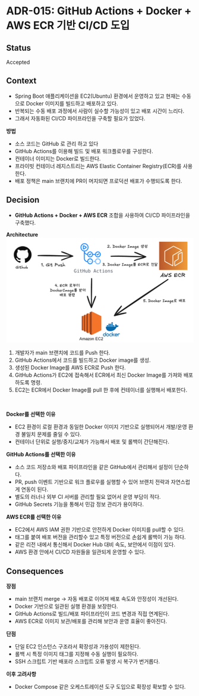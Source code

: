 # ADR-015: GitHub Actions + Docker + AWS ECR 기반 CI/CD 도입

## Status
Accepted

## Context
- Spring Boot 애플리케이션을 EC2(Ubuntu) 환경에서 운영하고 있고 현재는 수동으로 Docker 이미지를 빌드하고 배포하고 있다.
- 반복되는 수동 배포 과정에서 사람이 실수할 가능성이 있고 배포 시간이 느리다.
- 그래서 자동화된 CI/CD 파이프라인을 구축할 필요가 있었다.

**방법**
- 소스 코드는 GitHub 로 관리 하고 있다
- GitHub Actions를 이용해 빌드 및 배포 워크플로우를 구성한다.
- 컨테이너 이미지는 Docker로 빌드한다.
- 프라이빗 컨테이너 레지스트리는 AWS Elastic Container Registry(ECR)를 사용한다.
- 배포 정책은 main 브랜치에 PR이 머지되면 프로덕션 배포가 수행되도록 한다.

## Decision
- **GitHub Actions + Docker + AWS ECR** 조합을 사용하여 CI/CD 파이프라인을 구축했다.

**Architecture**
![img.png](image/ADR-015-1.png)
1. 개발자가 main 브랜치에 코드를 Push 한다.
2. GitHub Actions에서 코드를 빌드하고 Docker image를 생성.
3. 생성된 Docker Image를 AWS ECR로 Push 한다.
4. GitHub Actions가 EC2에 접속해서 ECR에서 최신 Docker Image를 가져와 배포하도록 명령.
5. EC2는 ECR에서 Docker Image를 pull 한 후에 컨테이너를 실행해서 배포한다.

<br/>

**Docker를 선택한 이유**
- EC2 환경이 로컬 환경과 동일한 Docker 이미지 기반으로 실행되어서 개발/운영 환경 불일치 문제를 줄일 수 있다.
- 컨테이너 단위로 실행/중지/교체가 가능해서 배포 및 롤백이 간단해진다.

**GitHub Actions를 선택한 이유**
- 소스 코드 저장소와 배포 파이프라인을 같은 GitHub에서 관리해서 설정이 단순하다.
- PR, push 이벤트 기반으로 워크 플로우를 실행할 수 있어 브랜치 전략과 자연스럽게 연동이 된다.
- 별도의 러너나 외부 CI 서버를 관리할 필요 없어서 운영 부담이 적다.
- GitHub Secrets 기능을 통해서 민감 정보 관리가 용이하다.

**AWS ECR를 선택한 이유**
- EC2에서 AWS IAM 권한 기반으로 안전하게 Docker 이미지를 pull할 수 있다.
- 태그를 붙여 배포 버전을 관리할수 있고 특정 버전으로 손쉽게 롤백이 가능 하다.
- 같은 리전 내에서 통신해서 Docker Hub 대비 속도, 보안에서 이점이 있다.
- AWS 환경 안에서 CI/CD 자원들을 일관되게 운영할 수 있다.

## Consequences
**장점**
- main 브랜치 merge -> 자동 배포로 이어져 배포 속도와 안정성이 개선된다.
- Docker 기반으로 일관된 실행 환경을 보장한다.
- GitHub Actions로 빌드/배포 파이프라인이 코드 변경과 직접 연계된다.
- AWS ECR로 이미지 보관/배포를 관리해 보안과 운영 효율이 좋아진다.

**단점**
- 단일 EC2 인스턴스 구조라서 확장성과 가용성이 제한된다.
- 롤백 시 특정 이미지 태그를 지정해 수동 실행이 필요하다.
- SSH 스크립트 기반 배포라 스크립트 오류 발생 시 복구가 번거롭다.

**이후 고려사항**
- Docker Compose 같은 오케스트레이션 도구 도입으로 확장성 확보할 수 있다.